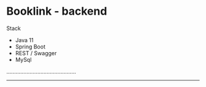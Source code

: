 # Booklink - backend

Stack
- Java 11
- Spring Boot
- REST / Swagger
- MySql

.............................................
***